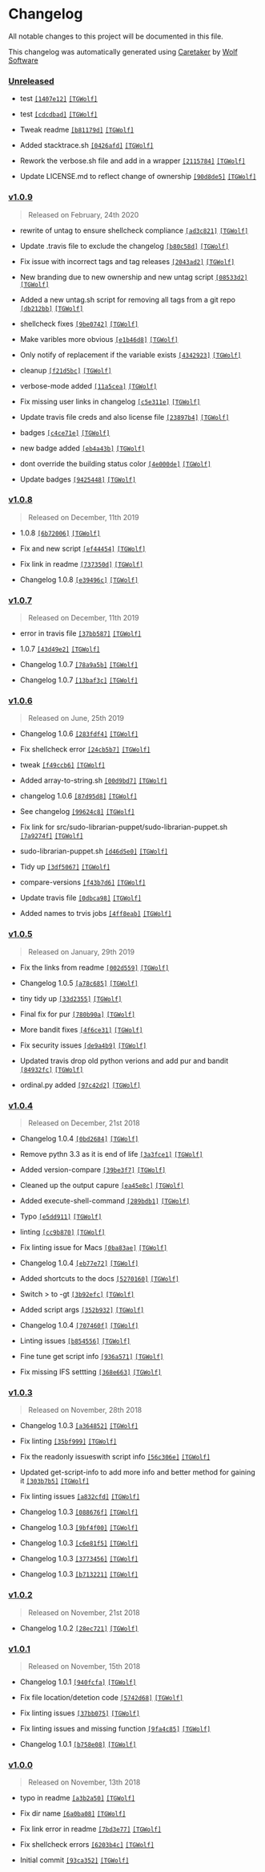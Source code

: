 # Changelog

All notable changes to this project will be documented in this file.


This changelog was automatically generated using [Caretaker](https://github.com/WolfAtheneum/bash-snippets) by [Wolf Software](https://github.com/WolfSoftware)

### [Unreleased](https://github.com/WolfAtheneum/bash-snippets/compare/v1.0.9...HEAD)

- test [`[1407e12]`](https://github.com/WolfAtheneum/bash-snippets/commit/1407e1205459a201ed9f99935d8bac536c55035d) [`[TGWolf]`](https://github.com/TGWolf)

- test [`[cdcdbad]`](https://github.com/WolfAtheneum/bash-snippets/commit/cdcdbad410d2f0cebea2aa67ddf4397667e75c45) [`[TGWolf]`](https://github.com/TGWolf)

- Tweak readme [`[b81179d]`](https://github.com/WolfAtheneum/bash-snippets/commit/b81179ddd8f92c6d4d23b955a36e95eb842fab9c) [`[TGWolf]`](https://github.com/TGWolf)

- Added stacktrace.sh [`[0426afd]`](https://github.com/WolfAtheneum/bash-snippets/commit/0426afd3a0fdf18737ffec203bafb7e7556cf781) [`[TGWolf]`](https://github.com/TGWolf)

- Rework the verbose.sh file and add in a wrapper [`[2115784]`](https://github.com/WolfAtheneum/bash-snippets/commit/21157844bc85408a45f76e468a349af996c7422d) [`[TGWolf]`](https://github.com/TGWolf)

- Update LICENSE.md to reflect change of ownership [`[90d8de5]`](https://github.com/WolfAtheneum/bash-snippets/commit/90d8de58b527ce6eb42077a5a6699d6d5473ddd8) [`[TGWolf]`](https://github.com/TGWolf)

### [v1.0.9](https://github.com/WolfAtheneum/bash-snippets/compare/v1.0.8...v1.0.9)

> Released on February, 24th 2020

- rewrite of untag to ensure shellcheck compliance [`[ad3c821]`](https://github.com/WolfAtheneum/bash-snippets/commit/ad3c8218278503bb5c66a6401c66553511b9cadd) [`[TGWolf]`](https://github.com/TGWolf)

- Update .travis file to exclude the changelog [`[b80c58d]`](https://github.com/WolfAtheneum/bash-snippets/commit/b80c58d011f2a0677422c714c5dc9e914b5bf82a) [`[TGWolf]`](https://github.com/TGWolf)

- Fix issue with incorrect tags and tag releases [`[2043ad2]`](https://github.com/WolfAtheneum/bash-snippets/commit/2043ad26053731c0c9fb1a277f3abe91035f3697) [`[TGWolf]`](https://github.com/TGWolf)

- New branding due to new ownership and new untag script [`[08533d2]`](https://github.com/WolfAtheneum/bash-snippets/commit/08533d2ca2a506b6820715bf9135896bee404844) [`[TGWolf]`](https://github.com/TGWolf)

- Added a new untag.sh script for removing all tags from a git repo [`[db212bb]`](https://github.com/WolfAtheneum/bash-snippets/commit/db212bb9f985bc61dc56f0404c898484a6423573) [`[TGWolf]`](https://github.com/TGWolf)

- shellcheck fixes [`[9be0742]`](https://github.com/WolfAtheneum/bash-snippets/commit/9be07426ee6e4df901a7952f5d534a1defa1d49f) [`[TGWolf]`](https://github.com/TGWolf)

- Make varibles more obvious [`[e1b46d8]`](https://github.com/WolfAtheneum/bash-snippets/commit/e1b46d8cd685af502a87417a722baf2683b7766d) [`[TGWolf]`](https://github.com/TGWolf)

- Only notify of replacement if the variable exists [`[4342923]`](https://github.com/WolfAtheneum/bash-snippets/commit/434292367048e17d38c718bb72d93bcc4fdc5ff5) [`[TGWolf]`](https://github.com/TGWolf)

- cleanup [`[f21d5bc]`](https://github.com/WolfAtheneum/bash-snippets/commit/f21d5bcfe9ca77cd9940a3ac36b9afebe47c3bf1) [`[TGWolf]`](https://github.com/TGWolf)

- verbose-mode added [`[11a5cea]`](https://github.com/WolfAtheneum/bash-snippets/commit/11a5cea402f950a025b8b09bd212a536ea19afeb) [`[TGWolf]`](https://github.com/TGWolf)

- Fix missing user links in changelog [`[c5e311e]`](https://github.com/WolfAtheneum/bash-snippets/commit/c5e311e0fa33f5792cc60c9ad6d27de4307b3809) [`[TGWolf]`](https://github.com/TGWolf)

- Update travis file creds and also license file [`[23897b4]`](https://github.com/WolfAtheneum/bash-snippets/commit/23897b4c25414dc210a4a78cb441ac429f0fb158) [`[TGWolf]`](https://github.com/TGWolf)

- badges [`[c4ce71e]`](https://github.com/WolfAtheneum/bash-snippets/commit/c4ce71e22942c7e722ed5d650cb11f03d7606f1b) [`[TGWolf]`](https://github.com/TGWolf)

- new badge added [`[eb4a43b]`](https://github.com/WolfAtheneum/bash-snippets/commit/eb4a43bc144b2b5bb483f0ede24c86bc89e18d0a) [`[TGWolf]`](https://github.com/TGWolf)

- dont override the building status color [`[4e000de]`](https://github.com/WolfAtheneum/bash-snippets/commit/4e000de9851099b96a2306d0a677e5c1ac454ce6) [`[TGWolf]`](https://github.com/TGWolf)

- Update badges [`[9425448]`](https://github.com/WolfAtheneum/bash-snippets/commit/94254488533340abb66048f2d4400d36b80d25a9) [`[TGWolf]`](https://github.com/TGWolf)

### [v1.0.8](https://github.com/WolfAtheneum/bash-snippets/compare/v1.0.7...v1.0.8)

> Released on December, 11th 2019

- 1.0.8 [`[6b72006]`](https://github.com/WolfAtheneum/bash-snippets/commit/6b72006bf32fceebade95b4f317342f02f93cd61) [`[TGWolf]`](https://github.com/TGWolf)

- Fix and new script [`[ef44454]`](https://github.com/WolfAtheneum/bash-snippets/commit/ef44454a751a83e62856f2092eec204e7a00eaa1) [`[TGWolf]`](https://github.com/TGWolf)

- Fix link in readme [`[737350d]`](https://github.com/WolfAtheneum/bash-snippets/commit/737350d1334427d07949a6377b710ea478f4c14f) [`[TGWolf]`](https://github.com/TGWolf)

- Changelog 1.0.8 [`[e39496c]`](https://github.com/WolfAtheneum/bash-snippets/commit/e39496c10c8d4ddf3701320d9e476e8075da3ec2) [`[TGWolf]`](https://github.com/TGWolf)

### [v1.0.7](https://github.com/WolfAtheneum/bash-snippets/compare/v1.0.6...v1.0.7)

> Released on December, 11th 2019

- error in travis file [`[37bb587]`](https://github.com/WolfAtheneum/bash-snippets/commit/37bb587ec3db2e44ebe2335e966fae3a15b1dbef) [`[TGWolf]`](https://github.com/TGWolf)

- 1.0.7 [`[43d49e2]`](https://github.com/WolfAtheneum/bash-snippets/commit/43d49e2ba014772f8fa27adda2c1e61926202f0f) [`[TGWolf]`](https://github.com/TGWolf)

- Changelog 1.0.7 [`[78a9a5b]`](https://github.com/WolfAtheneum/bash-snippets/commit/78a9a5ba8044c7bafba58a164eac23439251ab6f) [`[TGWolf]`](https://github.com/TGWolf)

- Changelog 1.0.7 [`[13baf3c]`](https://github.com/WolfAtheneum/bash-snippets/commit/13baf3c7213cccb534537fbbb025e4ed9d5d1589) [`[TGWolf]`](https://github.com/TGWolf)

### [v1.0.6](https://github.com/WolfAtheneum/bash-snippets/compare/v1.0.5...v1.0.6)

> Released on June, 25th 2019

- Changelog 1.0.6 [`[283fdf4]`](https://github.com/WolfAtheneum/bash-snippets/commit/283fdf437a674233d9eb4a72c808558591590ec0) [`[TGWolf]`](https://github.com/TGWolf)

- Fix shellcheck error [`[24cb5b7]`](https://github.com/WolfAtheneum/bash-snippets/commit/24cb5b7d829000b090bebe6ef4ca039379f9ffb5) [`[TGWolf]`](https://github.com/TGWolf)

- tweak [`[f49ccb6]`](https://github.com/WolfAtheneum/bash-snippets/commit/f49ccb6fd4dbf66fbc493d82d79facfc15ee375d) [`[TGWolf]`](https://github.com/TGWolf)

- Added array-to-string.sh [`[00d9bd7]`](https://github.com/WolfAtheneum/bash-snippets/commit/00d9bd7112d20df840ee97781353f0b2521db881) [`[TGWolf]`](https://github.com/TGWolf)

- changelog 1.0.6 [`[87d95d8]`](https://github.com/WolfAtheneum/bash-snippets/commit/87d95d8b834ae7d1509b166450d2803887e01b82) [`[TGWolf]`](https://github.com/TGWolf)

- See changelog [`[99624c8]`](https://github.com/WolfAtheneum/bash-snippets/commit/99624c8d1e0e28d2dcdfb531e968c3526690edda) [`[TGWolf]`](https://github.com/TGWolf)

- Fix link for src/sudo-librarian-puppet/sudo-librarian-puppet.sh [`[7a9274f]`](https://github.com/WolfAtheneum/bash-snippets/commit/7a9274fa7974bc80eb3be411b94b19f9ba734bc1) [`[TGWolf]`](https://github.com/TGWolf)

- sudo-librarian-puppet.sh [`[d46d5e0]`](https://github.com/WolfAtheneum/bash-snippets/commit/d46d5e08dc1961a275bf6070905f4137c5ee39d0) [`[TGWolf]`](https://github.com/TGWolf)

- Tidy up [`[3df5067]`](https://github.com/WolfAtheneum/bash-snippets/commit/3df50676490d065741ebe0ac12f8d1c5c18216b3) [`[TGWolf]`](https://github.com/TGWolf)

- compare-versions [`[f43b7d6]`](https://github.com/WolfAtheneum/bash-snippets/commit/f43b7d6e85e5f77750d35576e6ecf37134e973ad) [`[TGWolf]`](https://github.com/TGWolf)

- Update travis file [`[0dbca98]`](https://github.com/WolfAtheneum/bash-snippets/commit/0dbca988f6295b462110d14fbd769f75777f2e2a) [`[TGWolf]`](https://github.com/TGWolf)

- Added names to trvis jobs [`[4ff8eab]`](https://github.com/WolfAtheneum/bash-snippets/commit/4ff8eab30d444fe0925f3b8c7e48efff5a5a6145) [`[TGWolf]`](https://github.com/TGWolf)

### [v1.0.5](https://github.com/WolfAtheneum/bash-snippets/compare/v1.0.4...v1.0.5)

> Released on January, 29th 2019

- Fix the links from readme [`[002d559]`](https://github.com/WolfAtheneum/bash-snippets/commit/002d5597b3367507bcdf09b5cb589f6e12882f79) [`[TGWolf]`](https://github.com/TGWolf)

- Changelog 1.0.5 [`[a78c685]`](https://github.com/WolfAtheneum/bash-snippets/commit/a78c685afee51308f85dae9f6861c23fa31e48ed) [`[TGWolf]`](https://github.com/TGWolf)

- tiny tidy up [`[33d2355]`](https://github.com/WolfAtheneum/bash-snippets/commit/33d23553feb0fb47287c39f65fcca0060380ae40) [`[TGWolf]`](https://github.com/TGWolf)

- Final fix for pur [`[780b90a]`](https://github.com/WolfAtheneum/bash-snippets/commit/780b90a525c8916fa20e20b634605da36afe8b99) [`[TGWolf]`](https://github.com/TGWolf)

- More bandit fixes [`[4f6ce31]`](https://github.com/WolfAtheneum/bash-snippets/commit/4f6ce318373af9ecf8c7e581661d168c387027ab) [`[TGWolf]`](https://github.com/TGWolf)

- Fix security issues [`[de9a4b9]`](https://github.com/WolfAtheneum/bash-snippets/commit/de9a4b93d57ec59ff65d52be902a6516b859e497) [`[TGWolf]`](https://github.com/TGWolf)

- Updated travis drop old python verions and add pur and bandit [`[84932fc]`](https://github.com/WolfAtheneum/bash-snippets/commit/84932fc6f70cb2e7ba19ceefad74af65267863ba) [`[TGWolf]`](https://github.com/TGWolf)

- ordinal.py added [`[97c42d2]`](https://github.com/WolfAtheneum/bash-snippets/commit/97c42d2b0e2a9937191bfb1ce354794d4a3919ce) [`[TGWolf]`](https://github.com/TGWolf)

### [v1.0.4](https://github.com/WolfAtheneum/bash-snippets/compare/v1.0.3...v1.0.4)

> Released on December, 21st 2018

- Changelog 1.0.4 [`[0bd2684]`](https://github.com/WolfAtheneum/bash-snippets/commit/0bd2684dfcdd0a0eea89346d28b46145b2fbdd77) [`[TGWolf]`](https://github.com/TGWolf)

- Remove pythn 3.3 as it is end of life [`[3a3fce1]`](https://github.com/WolfAtheneum/bash-snippets/commit/3a3fce1c4f0f4c637167c0353089843bd38aad8a) [`[TGWolf]`](https://github.com/TGWolf)

- Added version-compare [`[39be3f7]`](https://github.com/WolfAtheneum/bash-snippets/commit/39be3f7cbf9d8f9e435f8c01dbffff8dbf746a26) [`[TGWolf]`](https://github.com/TGWolf)

- Cleaned up the output capure [`[ea45e8c]`](https://github.com/WolfAtheneum/bash-snippets/commit/ea45e8c9ef13bf54d4922c11a3e8bd0ff50146bb) [`[TGWolf]`](https://github.com/TGWolf)

- Added execute-shell-command [`[289bdb1]`](https://github.com/WolfAtheneum/bash-snippets/commit/289bdb1ebb78787132fe93116eec109283342cf3) [`[TGWolf]`](https://github.com/TGWolf)

- Typo [`[e5dd911]`](https://github.com/WolfAtheneum/bash-snippets/commit/e5dd911f4df7f1d3cb750357411b723f2159a023) [`[TGWolf]`](https://github.com/TGWolf)

- linting [`[cc9b870]`](https://github.com/WolfAtheneum/bash-snippets/commit/cc9b87044aee63ee199ffbf3901a8f69d75eef2d) [`[TGWolf]`](https://github.com/TGWolf)

- Fix linting issue for Macs [`[0ba83ae]`](https://github.com/WolfAtheneum/bash-snippets/commit/0ba83aea04b908754ff59a8acafa7425a70b846c) [`[TGWolf]`](https://github.com/TGWolf)

- Changelog 1.0.4 [`[eb77e72]`](https://github.com/WolfAtheneum/bash-snippets/commit/eb77e72b85d94588c83cbe25c2630127cc85b117) [`[TGWolf]`](https://github.com/TGWolf)

- Added shortcuts to the docs [`[5270160]`](https://github.com/WolfAtheneum/bash-snippets/commit/52701606858a6811cc4f094113f3e012aeb314ec) [`[TGWolf]`](https://github.com/TGWolf)

- Switch > to -gt [`[3b92efc]`](https://github.com/WolfAtheneum/bash-snippets/commit/3b92efc5ec28d2bcc26b7afc49e6efa53187503b) [`[TGWolf]`](https://github.com/TGWolf)

- Added script args [`[352b932]`](https://github.com/WolfAtheneum/bash-snippets/commit/352b932f836bed27b237030ca8ac6e3e9cd5eb5e) [`[TGWolf]`](https://github.com/TGWolf)

- Changelog 1.0.4 [`[707460f]`](https://github.com/WolfAtheneum/bash-snippets/commit/707460f9f02e31000f32af1faa4b0085c154754e) [`[TGWolf]`](https://github.com/TGWolf)

- Linting issues [`[b854556]`](https://github.com/WolfAtheneum/bash-snippets/commit/b854556f8c9e1f275326a5155bae06c42b901865) [`[TGWolf]`](https://github.com/TGWolf)

- Fine tune get script info [`[936a571]`](https://github.com/WolfAtheneum/bash-snippets/commit/936a571dc7ceeac2ff9c731750cb5caa2154f7c7) [`[TGWolf]`](https://github.com/TGWolf)

- Fix missing IFS settting [`[368e663]`](https://github.com/WolfAtheneum/bash-snippets/commit/368e663cb0d83c5f537e3010c97fc1050f8aa3f2) [`[TGWolf]`](https://github.com/TGWolf)

### [v1.0.3](https://github.com/WolfAtheneum/bash-snippets/compare/v1.0.2...v1.0.3)

> Released on November, 28th 2018

- Changelog 1.0.3 [`[a364852]`](https://github.com/WolfAtheneum/bash-snippets/commit/a3648528b181c39298c5eacfe1d5ce1a3c05014e) [`[TGWolf]`](https://github.com/TGWolf)

- Fix linting [`[35bf999]`](https://github.com/WolfAtheneum/bash-snippets/commit/35bf99902245f0f29901ce5489b531b1f10d520f) [`[TGWolf]`](https://github.com/TGWolf)

- Fix the readonly issueswith script info [`[56c306e]`](https://github.com/WolfAtheneum/bash-snippets/commit/56c306efb5302a957fc9c7517bab5196179d2c62) [`[TGWolf]`](https://github.com/TGWolf)

- Updated get-script-info to add more info and better method for gaining it [`[303b7b5]`](https://github.com/WolfAtheneum/bash-snippets/commit/303b7b5bc06f4dba83dcef62f6826cf2e89ce4b2) [`[TGWolf]`](https://github.com/TGWolf)

- Fix linting issues [`[a832cfd]`](https://github.com/WolfAtheneum/bash-snippets/commit/a832cfd222d747bd4d156603d765ec421a237763) [`[TGWolf]`](https://github.com/TGWolf)

- Changelog 1.0.3 [`[088676f]`](https://github.com/WolfAtheneum/bash-snippets/commit/088676fbc474c769ebf0721db1e6047516132d2c) [`[TGWolf]`](https://github.com/TGWolf)

- Changelog 1.0.3 [`[9bf4f00]`](https://github.com/WolfAtheneum/bash-snippets/commit/9bf4f000f417444d1edef6c02ebd47aa337f4acc) [`[TGWolf]`](https://github.com/TGWolf)

- Changelog 1.0.3 [`[c6e81f5]`](https://github.com/WolfAtheneum/bash-snippets/commit/c6e81f5c86f8597a464f12b25b9b927d3bd15a57) [`[TGWolf]`](https://github.com/TGWolf)

- Changelog 1.0.3 [`[3773456]`](https://github.com/WolfAtheneum/bash-snippets/commit/377345660d645d0326eba9d0aa25e163f2018ebc) [`[TGWolf]`](https://github.com/TGWolf)

- Changelog 1.0.3 [`[b713221]`](https://github.com/WolfAtheneum/bash-snippets/commit/b713221c7b3d6bb4dd7cc506bfdd545b740503b1) [`[TGWolf]`](https://github.com/TGWolf)

### [v1.0.2](https://github.com/WolfAtheneum/bash-snippets/compare/v1.0.1...v1.0.2)

> Released on November, 21st 2018

- Changelog 1.0.2 [`[28ec721]`](https://github.com/WolfAtheneum/bash-snippets/commit/28ec721a8c7c8292233b56fdc36d582c99fd50f8) [`[TGWolf]`](https://github.com/TGWolf)

### [v1.0.1](https://github.com/WolfAtheneum/bash-snippets/compare/v1.0.0...v1.0.1)

> Released on November, 15th 2018

- Changelog 1.0.1 [`[940fcfa]`](https://github.com/WolfAtheneum/bash-snippets/commit/940fcfa40f499b8c69953a7f1aba406521781a01) [`[TGWolf]`](https://github.com/TGWolf)

- Fix file location/detetion code [`[5742d68]`](https://github.com/WolfAtheneum/bash-snippets/commit/5742d681e1c4327a172c518844dfa98a808a7215) [`[TGWolf]`](https://github.com/TGWolf)

- Fix linting issues [`[37bb075]`](https://github.com/WolfAtheneum/bash-snippets/commit/37bb07570caaa1dd2b57179d1b9e530e6ece08c8) [`[TGWolf]`](https://github.com/TGWolf)

- Fix linting issues and missing function [`[9fa4c85]`](https://github.com/WolfAtheneum/bash-snippets/commit/9fa4c85e700e67b9cff52ee2dabf42ff0d50f3d8) [`[TGWolf]`](https://github.com/TGWolf)

- Changelog 1.0.1 [`[b758e08]`](https://github.com/WolfAtheneum/bash-snippets/commit/b758e08125141db21dd19027972055928e78686f) [`[TGWolf]`](https://github.com/TGWolf)

### [v1.0.0](https://github.com/WolfAtheneum/bash-snippets/releases/v1.0.0)

> Released on November, 13th 2018

- typo in readme [`[a3b2a50]`](https://github.com/WolfAtheneum/bash-snippets/commit/a3b2a501d0e2d93654c7ef45e3e9ebf0fc88b2c5) [`[TGWolf]`](https://github.com/TGWolf)

- Fix dir name [`[6a0ba08]`](https://github.com/WolfAtheneum/bash-snippets/commit/6a0ba089e1c85c95564ceb4029cdb1d02ddce50f) [`[TGWolf]`](https://github.com/TGWolf)

- Fix link error in readme [`[7bd3e77]`](https://github.com/WolfAtheneum/bash-snippets/commit/7bd3e77c67822cf0a5ccd645e5703c8563ffacbf) [`[TGWolf]`](https://github.com/TGWolf)

- Fix shellcheck errors [`[6203b4c]`](https://github.com/WolfAtheneum/bash-snippets/commit/6203b4c5b82aa97c2f82c82c182de5e86fdf5101) [`[TGWolf]`](https://github.com/TGWolf)

- Initial commit [`[93ca352]`](https://github.com/WolfAtheneum/bash-snippets/commit/93ca352805d9285183378c5ccc7a3d3717727992) [`[TGWolf]`](https://github.com/TGWolf)

